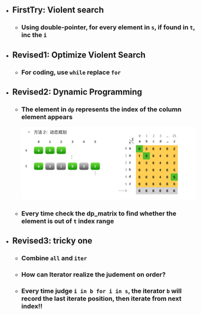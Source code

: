 - ## FirstTry: Violent search
  - ### Using double-pointer, for every element in `s`, if found in `t`, inc the `i`
- ## Revised1: Optimize Violent Search
    - ### For coding, use `while` replace `for`
- ## Revised2: Dynamic Programming
  - ### The element in `dp` represents the index of the column element appears
    ![dp_matrix](image_dp_01.png)
  - ### Every time check the dp_matrix to find whether the element is out of `t` index range
- ## Revised3: tricky one
    - ### Combine `all` and `iter`
    - ### How can Iterator realize the judement on order?
    - ### Every time judge `i in b for i in s`, the iterator `b` will record the last iterate position, then iterate from next index!!
